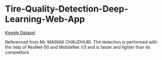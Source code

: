 # Tire-Quality-Detection-Deep-Learning-Web-App

[Kaggle Dataset](https://www.kaggle.com/datasets/warcoder/tyre-quality-classification/data)

Referenced from Mr. MAINAK CHAUDHURI.
The detection is performed with the help of ResNet-50 and MobileNet V3 and is faster and lighter than its competitors
